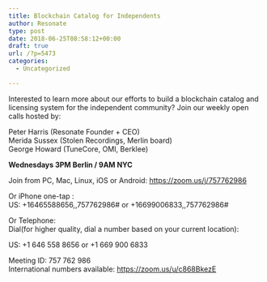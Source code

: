 ```yaml
---
title: Blockchain Catalog for Independents
author: Resonate
type: post
date: 2018-06-25T08:58:12+00:00
draft: true
url: /?p=5473
categories:
  - Uncategorized

---
```

Interested to learn more about our efforts to build a blockchain catalog and licensing system for the independent community? Join our weekly open calls hosted by:

Peter Harris (Resonate Founder + CEO)  
Merida Sussex (Stolen Recordings, Merlin board)  
George Howard (TuneCore, OMI, Berklee)

**Wednesdays 3PM Berlin / 9AM NYC**

Join from PC, Mac, Linux, iOS or Android: <a href="https://zoom.us/j/757762986" target="_blank" rel="noopener noreferrer">https://zoom.us/j/757762986</a>

Or iPhone one-tap :  
US: +16465588656,,757762986# or +16699006833,,757762986#

Or Telephone:  
Dial(for higher quality, dial a number based on your current location):

US: +1 646 558 8656 or +1 669 900 6833

Meeting ID: 757 762 986  
International numbers available: <a href="https://zoom.us/u/c868BkezE" target="_blank" rel="noopener noreferrer">https://zoom.us/u/c868BkezE</a>